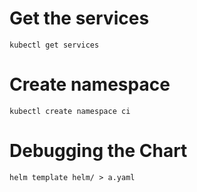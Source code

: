 # Get the services 
```
kubectl get services
```

# Create namespace
```
kubectl create namespace ci
```

# Debugging the Chart

```
helm template helm/ > a.yaml
```